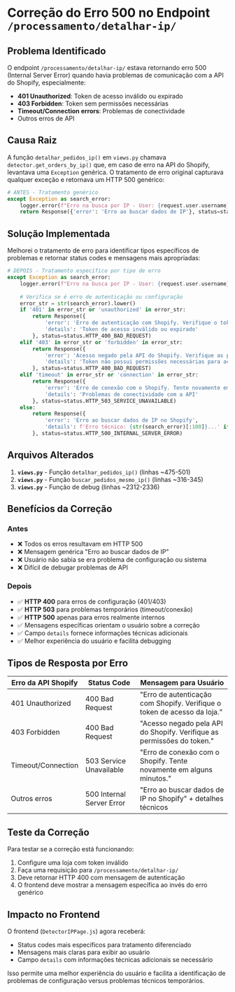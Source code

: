 # Correção do Erro 500 no Endpoint `/processamento/detalhar-ip/`

## Problema Identificado

O endpoint `/processamento/detalhar-ip/` estava retornando erro 500 (Internal Server Error) quando havia problemas de comunicação com a API do Shopify, especialmente:

- **401 Unauthorized**: Token de acesso inválido ou expirado
- **403 Forbidden**: Token sem permissões necessárias
- **Timeout/Connection errors**: Problemas de conectividade
- Outros erros de API

## Causa Raiz

A função `detalhar_pedidos_ip()` em `views.py` chamava `detector.get_orders_by_ip()` que, em caso de erro na API do Shopify, levantava uma `Exception` genérica. O tratamento de erro original capturava qualquer exceção e retornava um HTTP 500 genérico:

```python
# ANTES - Tratamento genérico
except Exception as search_error:
    logger.error(f"Erro na busca por IP - User: {request.user.username}, Error: {str(search_error)}")
    return Response({'error': 'Erro ao buscar dados de IP'}, status=status.HTTP_500_INTERNAL_SERVER_ERROR)
```

## Solução Implementada

Melhorei o tratamento de erro para identificar tipos específicos de problemas e retornar status codes e mensagens mais apropriadas:

```python
# DEPOIS - Tratamento específico por tipo de erro
except Exception as search_error:
    logger.error(f"Erro na busca por IP - User: {request.user.username}, Error: {str(search_error)}")
    
    # Verifica se é erro de autenticação ou configuração
    error_str = str(search_error).lower()
    if '401' in error_str or 'unauthorized' in error_str:
        return Response({
            'error': 'Erro de autenticação com Shopify. Verifique o token de acesso da loja.',
            'details': 'Token de acesso inválido ou expirado'
        }, status=status.HTTP_400_BAD_REQUEST)
    elif '403' in error_str or 'forbidden' in error_str:
        return Response({
            'error': 'Acesso negado pela API do Shopify. Verifique as permissões do token.',
            'details': 'Token não possui permissões necessárias para acessar pedidos'
        }, status=status.HTTP_400_BAD_REQUEST)
    elif 'timeout' in error_str or 'connection' in error_str:
        return Response({
            'error': 'Erro de conexão com o Shopify. Tente novamente em alguns minutos.',
            'details': 'Problemas de conectividade com a API'
        }, status=status.HTTP_503_SERVICE_UNAVAILABLE)
    else:
        return Response({
            'error': 'Erro ao buscar dados de IP no Shopify',
            'details': f'Erro técnico: {str(search_error)[:100]}...' if len(str(search_error)) > 100 else str(search_error)
        }, status=status.HTTP_500_INTERNAL_SERVER_ERROR)
```

## Arquivos Alterados

1. **`views.py`** - Função `detalhar_pedidos_ip()` (linhas ~475-501)
2. **`views.py`** - Função `buscar_pedidos_mesmo_ip()` (linhas ~316-345)  
3. **`views.py`** - Função de debug (linhas ~2312-2336)

## Benefícios da Correção

### Antes
- ❌ Todos os erros resultavam em HTTP 500
- ❌ Mensagem genérica "Erro ao buscar dados de IP"
- ❌ Usuário não sabia se era problema de configuração ou sistema
- ❌ Difícil de debugar problemas de API

### Depois
- ✅ **HTTP 400** para erros de configuração (401/403)
- ✅ **HTTP 503** para problemas temporários (timeout/conexão)
- ✅ **HTTP 500** apenas para erros realmente internos
- ✅ Mensagens específicas orientam o usuário sobre a correção
- ✅ Campo `details` fornece informações técnicas adicionais
- ✅ Melhor experiência do usuário e facilita debugging

## Tipos de Resposta por Erro

| Erro da API Shopify | Status Code | Mensagem para Usuário |
|---------------------|-------------|----------------------|
| 401 Unauthorized | 400 Bad Request | "Erro de autenticação com Shopify. Verifique o token de acesso da loja." |
| 403 Forbidden | 400 Bad Request | "Acesso negado pela API do Shopify. Verifique as permissões do token." |
| Timeout/Connection | 503 Service Unavailable | "Erro de conexão com o Shopify. Tente novamente em alguns minutos." |
| Outros erros | 500 Internal Server Error | "Erro ao buscar dados de IP no Shopify" + detalhes técnicos |

## Teste da Correção

Para testar se a correção está funcionando:

1. Configure uma loja com token inválido
2. Faça uma requisição para `/processamento/detalhar-ip/`
3. Deve retornar HTTP 400 com mensagem de autenticação
4. O frontend deve mostrar a mensagem específica ao invés do erro genérico

## Impacto no Frontend

O frontend (`DetectorIPPage.js`) agora receberá:
- Status codes mais específicos para tratamento diferenciado
- Mensagens mais claras para exibir ao usuário
- Campo `details` com informações técnicas adicionais se necessário

Isso permite uma melhor experiência do usuário e facilita a identificação de problemas de configuração versus problemas técnicos temporários.